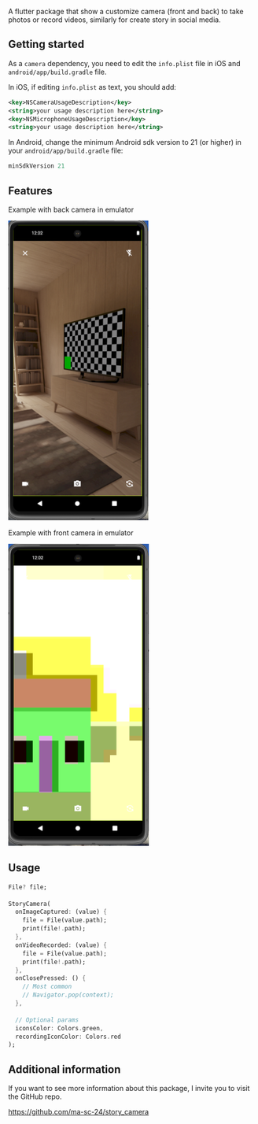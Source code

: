 A flutter package that show a customize camera (front and back) to take photos or record videos, similarly for create story in social media.

## Getting started

As a `camera` dependency, you need to edit the `info.plist` file in iOS and `android/app/build.gradle` file.

In iOS, if editing `info.plist` as text, you should add:
```xml
<key>NSCameraUsageDescription</key>
<string>your usage description here</string>
<key>NSMicrophoneUsageDescription</key>
<string>your usage description here</string>
```

In Android, change the minimum Android sdk version to 21 (or higher) in your `android/app/build.gradle` file:

```groovy
minSdkVersion 21
```

## Features
Example with back camera in emulator

![Alt text](images/back_camera.PNG)


Example with front camera in emulator

![Alt text](images/front_camera.PNG)

## Usage

```dart
File? file;

StoryCamera(
  onImageCaptured: (value) {
    file = File(value.path);
    print(file!.path);
  }, 
  onVideoRecorded: (value) {
    file = File(value.path);
    print(file!.path);
  }, 
  onClosePressed: () {
    // Most common
    // Navigator.pop(context);
  },
  
  // Optional params
  iconsColor: Colors.green,
  recordingIconColor: Colors.red
);
```

## Additional information

If you want to see more information about this package, I invite you to visit the GitHub repo.

https://github.com/ma-sc-24/story_camera
